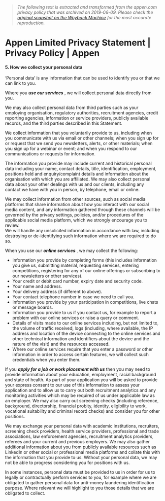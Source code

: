 > *The following text is extracted and transformed from the appen.com privacy policy that was archived on 2019-06-09. Please check the [original snapshot on the Wayback Machine](https://web.archive.org/web/20190609114445id_/https%3A//appen.com/privacy) for the most accurate reproduction.*

# Appen Limited Privacy Statement | Privacy Policy | Appen

####  5. How we collect your personal data

‘Personal data’ is any information that can be used to identify you or that we can link to you.

Where you **_use our services_** , we will collect personal data directly from you.

We may also collect personal data from third parties such as your employing organisation, regulatory authorities, recruitment agencies, credit reporting agencies, information or service providers, publicly available records, and the third parties described in this Statement.

We collect information that you voluntarily provide to us, including when you communicate with us via email or other channels; when you sign up for or request that we send you newsletters, alerts, or other materials; when you sign up for a webinar or event; and when you respond to our communications or requests for information.

The information you provide may include current and historical personal data including your name, contact details, title, identification, employment, positions held and enquiry/complaint details and information about the organisation with which you are affiliated. We may also collect personal data about your other dealings with us and our clients, including any contact we have with you in person, by telephone, email or online.

We may collect information from other sources, such as social media platforms that share information about how you interact with our social media content, and any information gathered through these channels will be governed by the privacy settings, policies, and/or procedures of the applicable social media platform, which we strongly encourage you to review.  
We will handle any unsolicited information in accordance with law, including destroying or de-identifying such information where we are required to do so.

When you use our **_online services_** , we may collect the following:

  * Information you provide by completing forms (this includes information you give us, submitting material, requesting services, entering competitions, registering for any of our online offerings or subscribing to our newsletters or other services).
  * Your credit or debit card number, expiry date and security code.
  * Your name and address.
  * Your delivery address (if different to above).
  * Your contact telephone number in case we need to call you.
  * Information you provide by your participation in competitions, live chats or message boards.
  * Information you provide to us if you contact us, for example to report a problem with our online services or raise a query or comment.
  * Details of visits made to our online services including, but not limited to, the volume of traffic received, logs (including, where available, the IP address and location of the device connecting to the online services and other technical information and identifiers about the device and the nature of the visit) and the resources accessed.
  * Where our online services require that you enter a password or other information in order to access certain features, we will collect such credentials when you enter them.



If you **_apply for a job or work placement with us_** then you may need to provide information about your education, employment, racial background and state of health. As part of your application you will be asked to provide your express consent to our use of this information to assess your application and to allow us to carry out both recruitment analytics and any monitoring activities which may be required of us under applicable law as an employer. We may also carry out screening checks (including reference, background, directorship, financial probity, identity, eligibility to work, vocational suitability and criminal record checks) and consider you for other positions.

We may exchange your personal data with academic institutions, recruiters, screening check providers, health service providers, professional and trade associations, law enforcement agencies, recruitment analytics providers, referees and your current and previous employers. We may also gather additional information about you from publicly available resources such as LinkedIn or other social or professional media platforms and collate this with the information that you provide to us. Without your personal data, we may not be able to progress considering you for positions with us.

In some instances, personal data must be provided to us in order for us to legally or contractually perform services to you, for example where we are obligated to gather personal data for anti-money laundering identification purpose. Where relevant we will highlight to you those details that we are obligated to collect.
